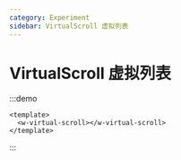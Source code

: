 ```yaml
---
category: Experiment
sidebar: VirtualScroll 虚拟列表
---
```


# VirtualScroll 虚拟列表


:::demo
```vue
<template>
  <w-virtual-scroll></w-virtual-scroll>
</template>
```
:::